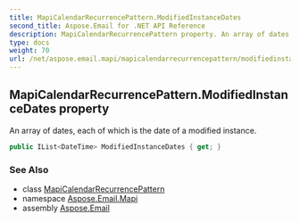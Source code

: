 ```yaml
---
title: MapiCalendarRecurrencePattern.ModifiedInstanceDates
second_title: Aspose.Email for .NET API Reference
description: MapiCalendarRecurrencePattern property. An array of dates each of which is the date of a modified instance
type: docs
weight: 70
url: /net/aspose.email.mapi/mapicalendarrecurrencepattern/modifiedinstancedates/
---
```

## MapiCalendarRecurrencePattern.ModifiedInstanceDates property

An array of dates, each of which is the date of a modified instance.

```csharp
public IList<DateTime> ModifiedInstanceDates { get; }
```

### See Also

* class [MapiCalendarRecurrencePattern](../)
* namespace [Aspose.Email.Mapi](../../mapicalendarrecurrencepattern/)
* assembly [Aspose.Email](../../../)


